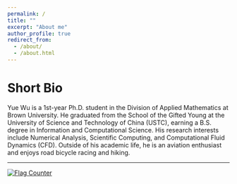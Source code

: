 ```yaml
---
permalink: /
title: ""
excerpt: "About me"
author_profile: true
redirect_from: 
  - /about/
  - /about.html
---
```


Short Bio
===

Yue Wu is a 1st-year Ph.D. student in the Division of Applied Mathematics at Brown University. He graduated from the School of the Gifted Young at the University of Science and Technology of China (USTC), earning a B.S. degree in Information and Computational Science. His research interests include Numerical Analysis, Scientific Computing, and Computational Fluid Dynamics (CFD). Outside of his academic life, he is an aviation enthusiast and enjoys road bicycle racing and hiking. 

---

<a href="https://info.flagcounter.com/21GO"><img src="https://s01.flagcounter.com/map/21GO/size_s/txt_000000/border_CCCCCC/pageviews_1/viewers_0/flags_0/" alt="Flag Counter" border="0"></a>
